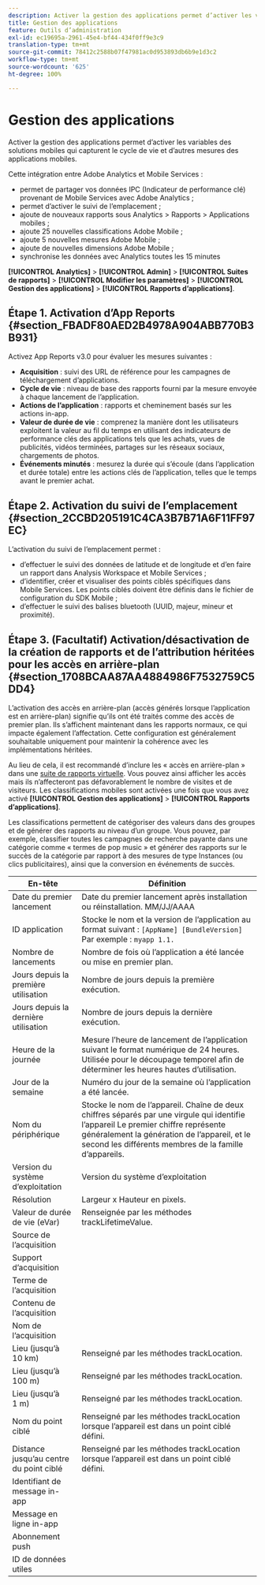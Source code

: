 ```yaml
---
description: Activer la gestion des applications permet d’activer les variables des solutions mobiles qui capturent le cycle de vie et d’autres mesures des applications mobiles.
title: Gestion des applications
feature: Outils d’administration
exl-id: ec19695a-2961-45e4-bf44-434f0ff9e3c9
translation-type: tm+mt
source-git-commit: 78412c2588b07f47981ac0d953893db6b9e1d3c2
workflow-type: tm+mt
source-wordcount: '625'
ht-degree: 100%

---
```


# Gestion des applications

Activer la gestion des applications permet d’activer les variables des solutions mobiles qui capturent le cycle de vie et d’autres mesures des applications mobiles.

Cette intégration entre Adobe Analytics et Mobile Services :

* permet de partager vos données IPC (Indicateur de performance clé) provenant de Mobile Services avec Adobe Analytics ;
* permet d’activer le suivi de l’emplacement ;
* ajoute de nouveaux rapports sous Analytics > Rapports > Applications mobiles ;
* ajoute 25 nouvelles classifications Adobe Mobile ;
* ajoute 5 nouvelles mesures Adobe Mobile ;
* ajoute de nouvelles dimensions Adobe Mobile ;
* synchronise les données avec Analytics toutes les 15 minutes

**[!UICONTROL Analytics]** > **[!UICONTROL Admin]** > **[!UICONTROL Suites de rapports]** > **[!UICONTROL Modifier les paramètres]** > **[!UICONTROL Gestion des applications]** > **[!UICONTROL Rapports d’applications]**.

## Étape 1. Activation d’App Reports {#section_FBADF80AED2B4978A904ABB770B3B931}

Activez App Reports v3.0 pour évaluer les mesures suivantes :

* **Acquisition** : suivi des URL de référence pour les campagnes de téléchargement d’applications.
* **Cycle de vie** : niveau de base des rapports fourni par la mesure envoyée à chaque lancement de l’application.
* **Actions de l’application** : rapports et cheminement basés sur les actions in-app.
* **Valeur de durée de vie** : comprenez la manière dont les utilisateurs exploitent la valeur au fil du temps en utilisant des indicateurs de performance clés des applications tels que les achats, vues de publicités, vidéos terminées, partages sur les réseaux sociaux, chargements de photos.
* **Événements minutés** : mesurez la durée qui s’écoule (dans l’application et durée totale) entre les actions clés de l’application, telles que le temps avant le premier achat.

## Étape 2. Activation du suivi de l’emplacement {#section_2CCBD205191C4CA3B7B71A6F11FF97EC}

L’activation du suivi de l’emplacement permet :

* d’effectuer le suivi des données de latitude et de longitude et d’en faire un rapport dans Analysis Workspace et Mobile Services ;
* d’identifier, créer et visualiser des points ciblés spécifiques dans Mobile Services. Les points ciblés doivent être définis dans le fichier de configuration du SDK Mobile ;
* d’effectuer le suivi des balises bluetooth (UUID, majeur, mineur et proximité).

## Étape 3. (Facultatif) Activation/désactivation de la création de rapports et de l’attribution héritées pour les accès en arrière-plan {#section_1708BCAA87AA4884986F7532759C5DD4}

L’activation des accès en arrière-plan (accès générés lorsque l’application est en arrière-plan) signifie qu’ils ont été traités comme des accès de premier plan. Ils s’affichent maintenant dans les rapports normaux, ce qui impacte également l’affectation. Cette configuration est généralement souhaitable uniquement pour maintenir la cohérence avec les implémentations héritées.

Au lieu de cela, il est recommandé d’inclure les « accès en arrière-plan » dans une [suite de rapports virtuelle](/help/components/vrs/vrs-about.md). Vous pouvez ainsi afficher les accès mais ils n’affecteront pas défavorablement le nombre de visites et de visiteurs.
Les classifications mobiles sont activées une fois que vous avez activé **[!UICONTROL Gestion des applications]** > **[!UICONTROL Rapports d’applications]**.

Les classifications permettent de catégoriser des valeurs dans des groupes et de générer des rapports au niveau d’un groupe. Vous pouvez, par exemple, classifier toutes les campagnes de recherche payante dans une catégorie comme « termes de pop music » et générer des rapports sur le succès de la catégorie par rapport à des mesures de type Instances (ou clics publicitaires), ainsi que la conversion en événements de succès.

| En-tête | Définition |
|--- |--- |
| Date du premier lancement | Date du premier lancement après installation ou réinstallation.   MM/JJ/AAAA |
| ID application | Stocke le nom et la version de l’application au format suivant :   `[AppName] [BundleVersion]`  Par exemple : `myapp 1.1.` |
| Nombre de lancements | Nombre de fois où l’application a été lancée ou mise en premier plan. |
| Jours depuis la première utilisation | Nombre de jours depuis la première exécution. |
| Jours depuis la dernière utilisation | Nombre de jours depuis la dernière exécution. |
| Heure de la journée | Mesure l’heure de lancement de l’application suivant le format numérique de 24 heures. Utilisée pour le découpage temporel afin de déterminer les heures hautes d’utilisation. |
| Jour de la semaine | Numéro du jour de la semaine où l’application a été lancée. |
| Nom du périphérique | Stocke le nom de l’appareil.  Chaîne de deux chiffres séparés par une virgule qui identifie l’appareil Le premier chiffre représente généralement la génération de l’appareil, et le second les différents membres de la famille d’appareils. |
| Version du système d’exploitation | Version du système d’exploitation |
| Résolution | Largeur x Hauteur en pixels. |
| Valeur de durée de vie (eVar) | Renseignée par les méthodes trackLifetimeValue. |
| Source de l’acquisition |  |
| Support d’acquisition |  |
| Terme de l’acquisition |  |
| Contenu de l’acquisition |  |
| Nom de l’acquisition |  |
| Lieu (jusqu’à 10 km) | Renseigné par les méthodes trackLocation. |
| Lieu (jusqu’à 100 m) | Renseigné par les méthodes trackLocation. |
| Lieu (jusqu’à 1 m) | Renseigné par les méthodes trackLocation. |
| Nom du point ciblé | Renseigné par les méthodes trackLocation lorsque l’appareil est dans un point ciblé défini. |
| Distance jusqu’au centre du point ciblé | Renseigné par les méthodes trackLocation lorsque l’appareil est dans un point ciblé défini. |
| Identifiant de message in-app |  |
| Message en ligne in-app |  |
| Abonnement push |  |
| ID de données utiles |  |
